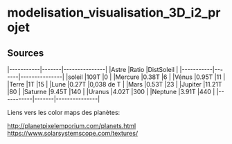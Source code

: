 # modelisation_visualisation_3D_i2_projet

## Sources

|-----------|-------|---------------|
|Astre 		|Ratio	|DistSoleil		|
|-----------|-------|---------------|
|soleil 	|109T	|0				|
|Mercure 	|0.38T	|6				|
|Vénus 		|0.95T	|11				|
|Terre 		|1T		|15				|
|Lune 		|0.27T	|0,038 de T 	|
|Mars 		|0.53T	|23				|
|Jupiter 	|11.21T	|80				|
|Saturne 	|9.45T	|140			|
|Uranus 	|4.02T	|300			|
|Neptune 	|3.91T	|440			|
|-----------|-------|---------------|


Liens vers les color maps des planètes:

http://planetpixelemporium.com/planets.html
https://www.solarsystemscope.com/textures/ 
